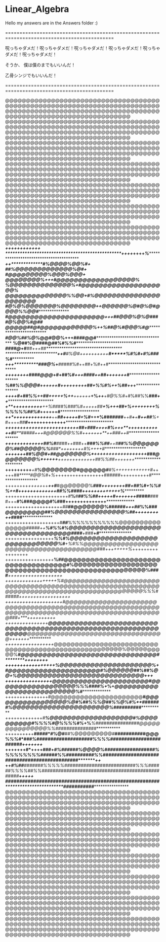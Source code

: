 # Linear_Algebra
Hello my answers are in the Answers folder :)

============================================================================================

呪っちゃダメだ！呪っちゃダメだ！呪っちゃダメだ！呪っちゃダメだ！呪っちゃダメだ！呪っちゃダメだ！

そうか、 僕は僕のまでもいいんだ！

乙骨シンジでもいいんだ！

============================================================================================

@@@@@@@@@@@@@@@@@@@@@@@@@@@@@@@@@@@@@@@@@@@@@@@@@@@@@@@@@@@@@@@@@@@@@@@@@@@@@@@@@@@@@@@@@@@@@@@@@@@@@@@@@@@@@@@@@@@@@@@@@@@@@@@@@@@@@@@@@@@@@
@@@@@@@@@@@@@@@@@@@@@@@@@@@@@@@@@@@@@@@@@@@@@@@@@@@@@@@@@@@@@@@@@@@@@@@@@@@@@@@@@@@@@@@@@@@@@@@@@@@@@@@@@@@@@@@@@@@@@@@@@@@@@@@@@@@@@@@@@@@@@
@@@@@@@@@@@@@@@@@@@@@@@@@@@@@@@@@@@@@@@@@@@@@@@@@@@@@@@@@@@@@@@@@@@@@@@@@@@@@@@@@@@@@@@@@@@@@@@@@@@@@@@@@@@@@@@@@@@@@@@@@@@@@@@@@@@@@@@@@@@@@
@@@@@@@@@@@@@@@@@@@@@@@@@@@@@@@@@@@@@@@@@@@@@@@@@@@@@@@@@@@@@@@@@@@@@@@@@@@@@@@@@@@@@@@@@@@@@@@@@@@@@@@@@@@@@@@@@@@@@@@@@@@@@@@@@@@@@@@@@@@@@
@@@@@@@@@@@@@@@@@@@@@@@@@@@@@@@@@@@@@@@@@@@@@@@@@@@@@@@@@@@@@@@@@@@@@@@@@@@@@@@@@@@@@@@@@@@@@@@@@@@@@@@@@@@@@@@@@@@@@@@@@@@@@@@@@@@@@@@@@@@@@
@@@@@@@@@@@@@@@@@@@@@@@@@@@@@@@@@@@@@@@@@@@@@@@@@@@@@@@@@@@@@@@@@@@@@@@@@@@@@@@@@@@@@@@@@@@@@@@@@@@@@@@@@@@@@@@@@@@@@@@@@@@@@@@@@@@@@@@@@@@@@
@@@@@@@@@@@@@@@@@@@@@@@@@@@@@@@@@@@@@@@@@@@@@@@@@@@@@@@@@@@@@@@@@@@@@@@@@@@@@@@@@@@@@@@@@@@@@@@@@@@@@@@@@@@@@@@@@@@@@@@@@@@@@@@@@@@@@@@@@@@@@
*******************************************************+**********+***********++++******+***+******++++**************************************
**************************************************+**+++*************++++*******************%************************************************
*****************************************************************+*********+*************#%@@@@%@@%#*****+***********************************
**********************************************************************************##%@@@@@@@@@@@@@%@#****+***********************************
************************************************************************************#@@@@@@@@@%@@@%@@@+**************************************
***************************************@@@@@@@@%****+*********++*******************#@@@@@@@@@@@@@@@@@@%**************************************
************************************%@@@@@@@@@@@@@@%********+*********************#@@@@@@@@@@@@@@@@@@@@%*************************************
***********************************@@@@@@@@@@@@@@%%@@*****************+*********#%@@@@@@@@@@@@@@@@@@@@@@*************************************
*********************************#@%@%@@@@@@@%@@@@@@@@**************++************@@@@@@%@#@%@#@@@@%%@@#*************************************
********************************#@@@@@@@@@@@@@@@@@@@@@@*+++**********************##@@@%@%@####*@%@@%#@##*************************************
*********************************@@@@@##@#@@@@@@@@@@@@%*****+****+*****************%##@%***#@****@@%#@***************************************
*********************************#@@%#****#%@**%*@@#@@%****+++************************##*********#*#@@#**************************************
**********************************%@##%******@#**###@*********************************#*#*********%*#%%*#************************************
*************************************###**********#@***+*******************************#**********#*#+++##***********************************
***********************************++***#********#%@#*++++++++++*************************#*****%#%#+*#*%#*##%#*******************************
***********************************+++**********###@%***********+************************#####%#++*#*#*+*%#*++*#*****************************
******************************++++++*++*#*****###@@@*+#+**#******************************#%*#+++####*++##*+++++++#***************************
******************************************%##%%@@@#++***++++*#**++++++*************+++*##+*%%#*%**+*+*%##*++*****+***************************
************************++***+*********+*#**+##%%*++##+***++++%*++***++++++*****+**%*++***+*#@%%#*+#%##%%*****###++**************************
****+**++*++*************+++++***+******++%####%###*%#*+++++*#*#****+************%*+++##+%++++++++*%%%%%%##%#*++++++#************************
*****++*+**+******+++++++++++***++**#*#+++++#+%#*++*%#######**++#***+**+******#*++*##**%+*#++++*##****#*+++++++++++++************************
*******+++++++++++++++++++++++++##*+##*#*++++#%*+++**++++++++++++#*******#**#*####*+++#@@@@@@%%#*+++++++**++****###*++*#*********************
************+++++++*****++++++#**#%#***####*++###*++***###%%##**++#*****##%%@@@@@@@%##@@@@@%%***###*++++++++**#%***++++*#********************
**************++*++++***+#**#*%@@#+*##@@@@@@@%*+++++++++++++++++**+***##**#@@@@@@@@%*+++++**+++++++++++++##%%*##*+++++++*********************
**++******+++++++*****+#***%@@@@@@@@#@@@@@@#***#%++++++++++++#*+++++*##*****#@@%*#+*%*+++++++++++++++++*######*++++++++++#*******************
++++++++*+++++*++***++#***#@@@@@@@%*************###++++++++##*+*##%#*+%*****%#***%++#**+++++++++++++*##%%####+++++++++++++%******************
++++++++++++++++++++++#******%******#**********##%%##+++++#*+++++++*#*##****##***####+++******#%###@@@@#%###++++++++++++++*******************
++++++++++++++++++++*#*#******#**************#@@@@@@@%#**#####*+++#***#%%#*##@@@@@@@@@##%@@@@@@@@@@@@@@@@%##++++++++++*####******************
+++++++++++++++++++#***#*#**%%%%%%%%%%%%@@@@@@@@@@@@@@@#####*++**%#%%#%@@@@@@@@@@@@@@@@@@@@@@@@@@@@@@@@@@@@####**+*###**+*#******************
+++++++++++++++++***%%#%@@@@@@@@@@@@@@@@@@@@@@@@@@@@@@@@%#******+%#%%*@@@@@@@@@@@@@@@@@@@@@@@@@@@@@@@@@@@@@@@@###*++++++++%*+++++++++++++++++
+++++++++++++++++**%##@@@@@@@@@@@@@@@@@@@@@@@@@@@@@@@@@@@@#%@@@@@@@@@@@@@@@@@@@@@@@@@@@@@@@@@@@@@@@@@@@@@@@@@@@%####***+++**+++++++++++*+++++
++++++++++++++++++*%#@@@@@@@@@@@@@@@@@@@@@@@@@@@@@@@@@@@@@@@@@@@@@@@@@@@@@@@@@@@@@@@@@@@@@@@@@@@@@@@@@@@@@@@@@@@@@%%%######++++++++++++++++++
++++++++++++++++++++#@@@@@@@@@@@@@@@@@@@@@@@@@@@@@@@@@@@@@@@@@@@@@@@@@@@@@@@@@@@@@@@@@@@@@@@@@@@@@@@@@@@@@@@@@@@@@@@@@###*+****+++**++*+*++++
+++++++++++++++*****@@@@@@@@@@@@@@@@@@@@@@@@@@@@@@@@@@@@@@@@@@@@@@@@@@@@@@@@@@@@@@@@@***@@@@@@@@@@@@@@@@@@@@@@@@@@@@@@@@@+*++++++************
*+++++++++++++++++*@@@@@@@@@@@@@@@@@@@@@@@@@@@@@@@@@@@@@@@@@@@@@@@@@@@@@%@@@@@@@@@@%*****#@@@@@@@@@@@@@@@@@@@@@@@@@@@@@@@#**********++++*++++
+++++++++++++++++%@@@@@@@@@@@@@@@@@@@@@%+#@@@@@@@@@@@@@@@@@@@@@*#%@@@@@@**##%##%@@*+*******%@@@@@@@@@@@@@@@@@@@@@@@@@@@@@*************+++****
++++++++++++++++*@@@@@@@@@@@@@@@@@@@@@@****#@@@@@@@@@@@@@@@@@@%%%#****###%*+******%+*********@@@@@@@@@@@@@@@@@@@@@@@@@@%#********************
+++++++++++++++#@@@@@@@@@@@@@@@@@@@@@@*******#@@@@@@@@@@@@@@@@@%@#%##%%%@##%%@%#%**#****######%@@@@@@@@@@@@@@@@@@@@@@%##########*************
+++++++++++++*#**%@@@@@@@@@@@@@@@@@@@*********#%@@@@@@@@@@#%%%***%#@%%%%#%*+%***%################@@@@@@@@@@@@@@@%%###############************
++++++++++**#####*#%@#**##%@@@@@@@@@#**###########@@@%****%%*#****###***********%####################%%%%########################**+++++++***
+++++++#*++++###**+*#%######%@@@@%##################%%%%%%%%%######%%##########%%##############################################**********+*+*
++*****#******%*##***#######%%%%%##########################%%%######%%%%##%%################################################****++********+++
************#######################################################********************************************###########*******************
@@@@@@@@@@@@@@@@@@@@@@@@@@@@@@@@@@@@@@@@@@@@@@@@@@@@@@@@@@@@@@@@@@@@@@@@@@@@@@@@@@@@@@@@@@@@@@@@@@@@@@@@@@@@@@@@@@@@@@@@@@@@@@@@@@@@@@@@@@@@@
@@@@@@@@@@@@@@@@@@@@@@@@@@@@@@@@@@@@@@@@@@@@@@@@@@@@@@@@@@@@@@@@@@@@@@@@@@@@@@@@@@@@@@@@@@@@@@@@@@@@@@@@@@@@@@@@@@@@@@@@@@@@@@@@@@@@@@@@@@@@@
@@@@@@@@@@@@@@@@@@@@@@@@@@@@@@@@@@@@@@@@@@@@@@@@@@@@@@@@@@@@@@@@@@@@@@@@@@@@@@@@@@@@@@@@@@@@@@@@@@@@@@@@@@@@@@@@@@@@@@@@@@@@@@@@@@@@@@@@@@@@@
@@@@@@@@@@@@@@@@@@@@@@@@@@@@@@@@@@@@@@@@@@@@@@@@@@@@@@@@@@@@@@@@@@@@@@@@@@@@@@@@@@@@@@@@@@@@@@@@@@@@@@@@@@@@@@@@@@@@@@@@@@@@@@@@@@@@@@@@@@@@@
@@@@@@@@@@@@@@@@@@@@@@@@@@@@@@@@@@@@@@@@@@@@@@@@@@@@@@@@@@@@@@@@@@@@@@@@@@@@@@@@@@@@@@@@@@@@@@@@@@@@@@@@@@@@@@@@@@@@@@@@@@@@@@@@@@@@@@@@@@@@@
@@@@@@@@@@@@@@@@@@@@@@@@@@@@@@@@@@@@@@@@@@@@@@@@@@@@@@@@@@@@@@@@@@@@@@@@@@@@@@@@@@@@@@@@@@@@@@@@@@@@@@@@@@@@@@@@@@@@@@@@@@@@@@@@@@@@@@@@@@@@@
@@@@@@@@@@@@@@@@@@@@@@@@@@@@@@@@@@@@@@@@@@@@@@@@@@@@@@@@@@@@@@@@@@@@@@@@@@@@@@@@@@@@@@@@@@@@@@@@@@@@@@@@@@@@@@@@@@@@@@@@@@@@@@@@@@@@@@@@@@@@@
